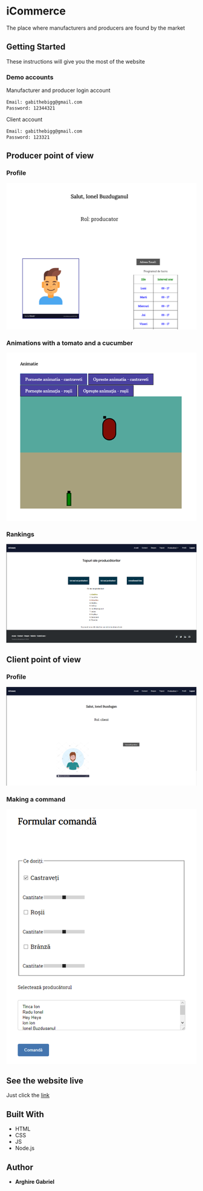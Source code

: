 # iCommerce
The place where manufacturers and producers are found by the market

## Getting Started
These instructions will give you the most of the website

### Demo accounts
Manufacturer and producer login account 

```
Email: gabithebigg@gmail.com
Password: 12344321
```

Client account

```
Email: gabithebigg@gmail.com 
Password: 123321
```

## Producer point of view

### Profile
![Producer Profile](https://github.com/JusticeBringer/aiCommerce/blob/master/uploads/prodProfile.PNG)
### Animations with a tomato and a cucumber
![](https://github.com/JusticeBringer/aiCommerce/blob/master/uploads/animations.PNG)
### Rankings
![](https://github.com/JusticeBringer/aiCommerce/blob/master/uploads/topuri.PNG)

## Client point of view

### Profile
![Client Profile](https://github.com/JusticeBringer/aiCommerce/blob/master/uploads/clientProfile.PNG)
### Making a command
![](https://github.com/JusticeBringer/aiCommerce/blob/master/uploads/clientCom.PNG)

## See the website live
Just click the [link](https://ai-commerce.herokuapp.com)

## Built With
* HTML
* CSS
* JS
* Node.js

## Author

* **Arghire Gabriel**

